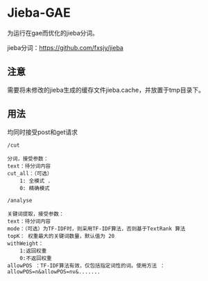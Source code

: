 # Jieba-GAE

为运行在gae而优化的jieba分词。

jieba分词：https://github.com/fxsjy/jieba

## 注意 ##
需要将未修改的jieba生成的缓存文件jieba.cache，并放置于tmp目录下。



## 用法 ##

均同时接受post和get请求

`/cut` 

	分词，接受参数：
    text：待分词内容
    cut_all：（可选）
        1: 全模式 .
        0: 精确模式

`/analyse` 

	关键词提取，接受参数：
    text：待分词内容
    mode：（可选）为TF-IDF时，则采用TF-IDF算法，否则基于TextRank 算法
	topK： 权重最大的关键词数量，默认值为 20
	withWeight：
	    1:返回权重
	    0:不返回权重
	allowPOS ：TF-IDF算法有效，仅包括指定词性的词。使用方法 ：allowPOS=n&allowPOS=nv&.......